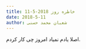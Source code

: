 ```yaml
---
title: خاطره روز 2018-5-11
date: 2018-5-11
author: شعبان محمد حسنی
---
```


اصلا یادم نمیاد امروز چی کار کردم.